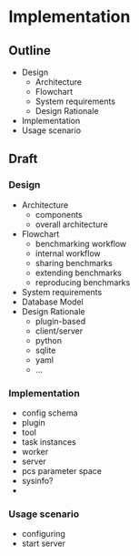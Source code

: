 # Implementation

## Outline

- Design
  - Architecture
  - Flowchart
  - System requirements
  - Design Rationale
- Implementation
- Usage scenario



## Draft

### Design

- Architecture
  - components
  - overall architecture
- Flowchart
  - benchmarking workflow
  - internal workflow
  - sharing benchmarks
  - extending benchmarks
  - reproducing benchmarks
- System requirements
- Database Model
- Design Rationale
  - plugin-based
  - client/server
  - python
  - sqlite
  - yaml
  - ...

### Implementation

- config schema
- plugin
- tool
- task instances
- worker
- server
- pcs parameter space
- sysinfo?
- 

### Usage scenario

- configuring
- start server

